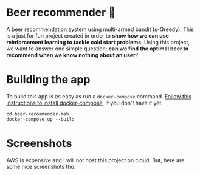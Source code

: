 # Beer recommender 🍺
A beer recommendation system using multi-armed bandit (ε-Greedy). This is a just for fun project created in order to **show how we can use reinforcement learning to tackle cold start problems**. Using this project, we want to answer one simple question: **can we find the optimal beer to recommend when we know nothing about an user**?

# Building the app
To build this app is as easy as run a `docker-compose` command. [Follow this instructions to install docker-compose](https://docs.docker.com/compose/install/), if you don't have it yet.

```
cd beer-recommender-mab
docker-compose up --build
```

# Screenshots
AWS is expensive and I will not host this project on cloud. But, here are some nice screenshots tho.
